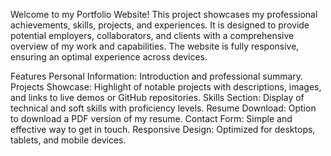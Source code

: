 Welcome to my Portfolio Website! This project showcases my professional achievements, skills, projects, and experiences. It is designed to provide potential employers, collaborators, and clients with a comprehensive overview of my work and capabilities. The website is fully responsive, ensuring an optimal experience across devices.

Features
Personal Information: Introduction and professional summary.
Projects Showcase: Highlight of notable projects with descriptions, images, and links to live demos or GitHub repositories.
Skills Section: Display of technical and soft skills with proficiency levels.
Resume Download: Option to download a PDF version of my resume.
Contact Form: Simple and effective way to get in touch.
Responsive Design: Optimized for desktops, tablets, and mobile devices.
